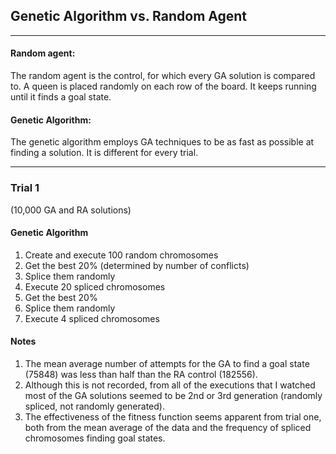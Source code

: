 ## Genetic Algorithm vs. Random Agent
___
#### Random agent:
The random agent is the control, for which every GA solution is compared to. A queen is placed randomly on each row of the board. It keeps running until it finds a goal state.

#### Genetic Algorithm:
The genetic algorithm employs GA techniques to be as fast as possible at finding a solution. It is different for every trial.
___
### Trial 1
(10,000 GA and RA solutions)
#### Genetic Algorithm
1. Create and execute 100 random chromosomes
2. Get the best 20% (determined by number of conflicts)
3. Splice them randomly
4. Execute 20 spliced chromosomes
5. Get the best 20%
6. Splice them randomly
5. Execute 4 spliced chromosomes
#### Notes
1. The mean average number of attempts for the GA to find a goal state (75848) was less than half than the RA control (182556).
2. Although this is not recorded, from all of the executions that I watched most of the GA solutions seemed to be 2nd or 3rd generation (randomly spliced, not randomly generated).
3. The effectiveness of the fitness function seems apparent from trial one, both from the mean average of the data and the frequency of spliced chromosomes finding goal states.
